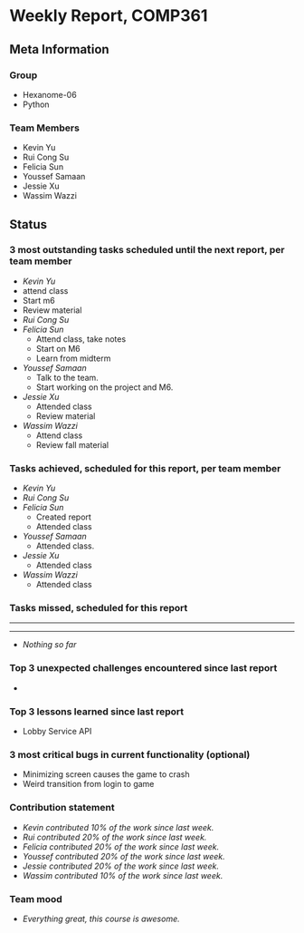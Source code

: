 # Weekly Report, COMP361

## Meta Information

### Group

* Hexanome-06
* Python

### Team Members

* Kevin Yu
* Rui Cong Su
* Felicia Sun
* Youssef Samaan
* Jessie Xu
* Wassim Wazzi

## Status

### 3 most outstanding tasks scheduled until the next report, per team member

* *Kevin Yu*
* attend class
 * Start m6
 * Review material
* *Rui Cong Su*
* *Felicia Sun*
  * Attend class, take notes
  * Start on M6
  * Learn from midterm
* *Youssef Samaan*
  * Talk to the team.
  * Start working on the project and M6.
* *Jessie Xu* 
  * Attended class
  * Review material
* *Wassim Wazzi*
  * Attend class
  * Review fall material  

### Tasks achieved, scheduled for this report, per team member

* *Kevin Yu*
* *Rui Cong Su*
* *Felicia Sun*
  * Created report
  * Attended class
* *Youssef Samaan*
  * Attended class.
* *Jessie Xu*
  * Attended class
* *Wassim Wazzi*
  * Attended class  

### Tasks missed, scheduled for this report

---

---

* *Nothing so far*

### Top 3 unexpected challenges encountered since last report

* 

### Top 3 lessons learned since last report

* Lobby Service API

### 3 most critical bugs in current functionality (optional)

* Minimizing screen causes the game to crash
* Weird transition from login to game

### Contribution statement

* *Kevin contributed 10% of the work since last week.*
* *Rui contributed 20% of the work since last week.*
* *Felicia contributed 20% of the work since last week.*
* *Youssef contributed 20% of the work since last week.*
* *Jessie contributed 20% of the work since last week.*
* *Wassim contributed 10% of the work since last week.*

### Team mood

* *Everything great, this course is awesome.*
